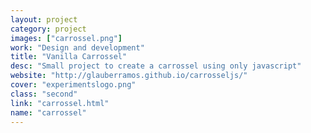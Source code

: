 ```yaml
---
layout: project
category: project
images: ["carrossel.png"]
work: "Design and development"
title: "Vanilla Carrossel"
desc: "Small project to create a carrossel using only javascript"
website: "http://glauberramos.github.io/carrosseljs/"
cover: "experimentslogo.png"
class: "second"
link: "carrossel.html"
name: "carrossel"
---
```

